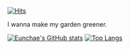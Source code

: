 [![Hits](https://hits.seeyoufarm.com/api/count/incr/badge.svg?url=https%3A%2F%2Fgithub.com%2Fkec0130&count_bg=%2379C83D&title_bg=%23555555&icon=googlekeep.svg&icon_color=%23E7E7E7&title=visits&edge_flat=false)](https://hits.seeyoufarm.com)

I wanna make my garden greener.

[![Eunchae's GitHub stats](https://github-readme-stats.vercel.app/api?username=kec0130&show_icons=true&hide=issues&count_private=true)](https://github.com/anuraghazra/github-readme-stats)
[![Top Langs](https://github-readme-stats.vercel.app/api/top-langs/?username=kec0130&layout=compact)](https://github.com/anuraghazra/github-readme-stats)
